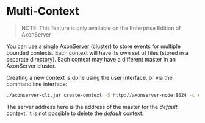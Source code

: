 # Multi-Context

 > NOTE: This feature is only available on the Enterprise Edition of AxonServer

You can use a single AxonServer (cluster) to store events for multiple bounded contexts. Each context will have its own
set of files (stored in a separate directory). Each context may have a different master in an AxonServer cluster.

Creating a new context is done using the user interface, or via the command line interface:

```bash
./axonserver-cli.jar create-context -S http://axonserver-node:8024 -c context-name
```

The server address here is the address of the master for the *default* context. It is not possible to delete the *default*
context.
